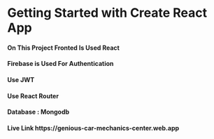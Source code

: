 # Getting Started with Create React App

<h4>On This Project Fronted Is Used React</h4>
<h4>Firebase is Used For Authentication</h4>
<h4>Use JWT</h4>
<h4>Use React Router</h4>
<h4>Database : Mongodb</h4>
<h4>Live Link https://genious-car-mechanics-center.web.app  </h4>